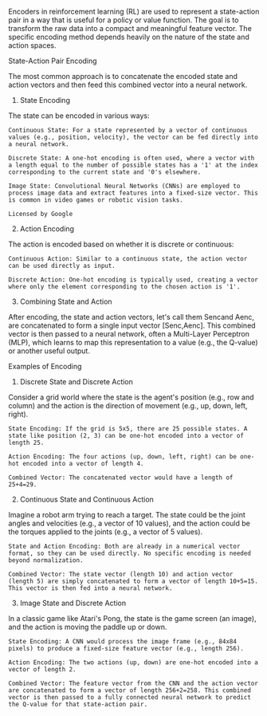 Encoders in reinforcement learning (RL) are used to represent a state-action pair in a way that is useful for a policy or value function. The goal is to transform the raw data into a compact and meaningful feature vector. The specific encoding method depends heavily on the nature of the state and action spaces.

State-Action Pair Encoding

The most common approach is to concatenate the encoded state and action vectors and then feed this combined vector into a neural network.

1. State Encoding

The state can be encoded in various ways:

    Continuous State: For a state represented by a vector of continuous values (e.g., position, velocity), the vector can be fed directly into a neural network.

    Discrete State: A one-hot encoding is often used, where a vector with a length equal to the number of possible states has a '1' at the index corresponding to the current state and '0's elsewhere.

    Image State: Convolutional Neural Networks (CNNs) are employed to process image data and extract features into a fixed-size vector. This is common in video games or robotic vision tasks.

    Licensed by Google

2. Action Encoding

The action is encoded based on whether it is discrete or continuous:

    Continuous Action: Similar to a continuous state, the action vector can be used directly as input.

    Discrete Action: One-hot encoding is typically used, creating a vector where only the element corresponding to the chosen action is '1'.

3. Combining State and Action

After encoding, the state and action vectors, let's call them Senc​ and Aenc​, are concatenated to form a single input vector [Senc​,Aenc​]. This combined vector is then passed to a neural network, often a Multi-Layer Perceptron (MLP), which learns to map this representation to a value (e.g., the Q-value) or another useful output.

Examples of Encoding

1. Discrete State and Discrete Action

Consider a grid world where the state is the agent's position (e.g., row and column) and the action is the direction of movement (e.g., up, down, left, right).

    State Encoding: If the grid is 5x5, there are 25 possible states. A state like position (2, 3) can be one-hot encoded into a vector of length 25.

    Action Encoding: The four actions (up, down, left, right) can be one-hot encoded into a vector of length 4.

    Combined Vector: The concatenated vector would have a length of 25+4=29.

2. Continuous State and Continuous Action

Imagine a robot arm trying to reach a target. The state could be the joint angles and velocities (e.g., a vector of 10 values), and the action could be the torques applied to the joints (e.g., a vector of 5 values).

    State and Action Encoding: Both are already in a numerical vector format, so they can be used directly. No specific encoding is needed beyond normalization.

    Combined Vector: The state vector (length 10) and action vector (length 5) are simply concatenated to form a vector of length 10+5=15. This vector is then fed into a neural network.

3. Image State and Discrete Action

In a classic game like Atari's Pong, the state is the game screen (an image), and the action is moving the paddle up or down.

    State Encoding: A CNN would process the image frame (e.g., 84x84 pixels) to produce a fixed-size feature vector (e.g., length 256).

    Action Encoding: The two actions (up, down) are one-hot encoded into a vector of length 2.

    Combined Vector: The feature vector from the CNN and the action vector are concatenated to form a vector of length 256+2=258. This combined vector is then passed to a fully connected neural network to predict the Q-value for that state-action pair.